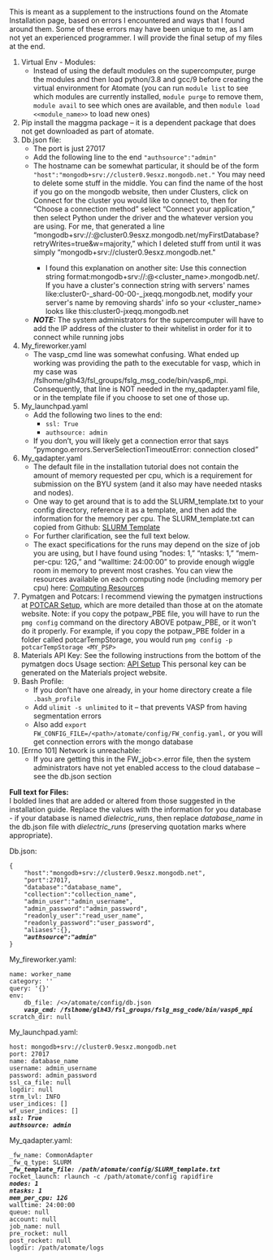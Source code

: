 This is meant as a supplement to the instructions found on the Atomate Installation page, based on errors I encountered and ways that I found around them. Some of these errors may have been unique to me, as I am not yet an experienced programmer. I will provide the final setup of my files at the end. 

1. Virtual Env - Modules:
   - Instead of using the default modules on the supercomputer, purge the modules and then load python/3.8 and gcc/9 before creating the virtual environment for Atomate (you can run `module list` to see which modules are currently installed, `module purge` to remove them, `module avail` to see which ones are available, and then `module load <<module_name>>` to load new ones)
3. Pip install the maggma package – it is a dependent package that does not get downloaded as part of atomate. 
4. Db.json file:
   - The port is just 27017
   - Add the following line to the end `"authsource":"admin"`
   - The hostname can be somewhat particular, it should be of the form `"host":"mongodb+srv://cluster0.9esxz.mongodb.net."` You may need to delete some stuff in the middle. You can find the name of the host if you go on the mongodb website, then under Clusters, click on Connect for the cluster you would like to connect to, then for “Choose a connection method” select “Connect your application,” then select Python under the driver and the whatever version you are using. For me, that generated a line “mongodb+srv://<username>:<password>@cluster0.9esxz.mongodb.net/myFirstDatabase?retryWrites=true&w=majority,” which I deleted stuff from until it was simply “mongodb+srv://cluster0.9esxz.mongodb.net."
      - I found this explanation on another site: Use this connection string format:mongodb+srv://:@<cluster_name>.mongodb.net/. If you have a cluster's connection string with servers' names like:cluster0-_shard-00-00-_jxeqq.mongodb.net, modify your server's name by removing shards' info so your <cluster_name> looks like this:cluster0-jxeqq.mongodb.net
    - ***NOTE:*** The system administrators for the supercomputer will have to add the IP address of the cluster to their whitelist in order for it to connect while running jobs
4. My_fireworker.yaml
    - The vasp_cmd line was somewhat confusing. What ended up working was providing the path to the executable for vasp, which in my case was /fslhome/glh43/fsl_groups/fslg_msg_code/bin/vasp6_mpi. Consequently, that line is NOT needed in the my_qadapter.yaml file, or in the template file if you choose to set one of those up. 
5. My_launchpad.yaml
    - Add the following two lines to the end: 
      - `ssl: True`
      - `authsource: admin`
    - If you don’t, you will likely get a connection error that says “pymongo.errors.ServerSelectionTimeoutError: connection closed”
6. My_qadapter.yaml
   - The default file in the installation tutorial does not contain the amount of memory requested per cpu, which is a requirement for submission on the BYU system (and it also may have needed ntasks and nodes). 
   - One way to get around that is to add the SLURM_template.txt to your config directory, reference it as a template, and then add the information for the memory per cpu. The SLURM_template.txt can copied from Github: [SLURM Template](https://github.com/materialsproject/fireworks/blob/main/fireworks/user_objects/queue_adapters/SLURM_template.txt)
   - For further clarification, see the full text below. 
   - The exact specifications for the runs may depend on the size of job you are using, but I have found using “nodes: 1,” “ntasks: 1,” “mem-per-cpu: 12G,” and “walltime: 24:00:00” to provide enough wiggle room in memory to prevent most crashes. You can view the resources available on each computing node (including memory per cpu) here: [Computing Resources](https://rc.byu.edu/documentation/resources)
7. Pymatgen and Potcars: I recommend viewing the pymatgen instructions at [POTCAR Setup](https://pymatgen.org/installation.html#potcar-setup), which are more detailed than those at on the atomate website. Note: if you copy the potpaw_PBE file, you will have to run the `pmg config` command on the directory ABOVE potpaw_PBE, or it won't do it properly. For example, if you copy the potpaw_PBE folder in a folder called potcarTempStorage, you would run `pmg config -p potcarTempStorage <MY_PSP>`
8. Materials API Key: See the following instructions from the bottom of the pymatgen docs Usage section:  [API Setup](https://pymatgen.org/usage.html#setting-the-pmg-mapi-key-in-the-config-file)  This personal key can be generated on the Materials project website.
9. Bash Profile:
    - If you don’t have one already, in your home directory create a file `.bash_profile`
    - Add `ulimit -s unlimited` to it – that prevents VASP from having segmentation errors
    - Also add `export FW_CONFIG_FILE=/<path>/atomate/config/FW_config.yaml,` or you will get connection errors with the mongo database
10. [Errno 101] Network is unreachable: 
    - If you are getting this in the FW_job<<number>>.error file, then the system administrators have not yet enabled access to the cloud database – see the db.json section


**Full text for Files:**  
I bolded lines that are added or altered from those suggested in the installation guide. Replace the values with the information for you database - if your database is named *dielectric_runs*, then replace *database_name* in the db.json file with *dielectric_runs* (preserving quotation marks where appropriate). 

Db.json:
<pre><code>{
	"host":"mongodb+srv://cluster0.9esxz.mongodb.net",
	"port":27017,
	"database":"database_name",
	"collection":"collection_name",
	"admin_user":"admin_username",
	"admin_password":"admin_password",
	"readonly_user":"read_user_name",
	"readonly_password":"user_password",
	"aliases":{},
	<b><i>"authsource":"admin"</i></b>
}
</code></pre>

My_fireworker.yaml:
<pre><code>name: worker_name
category: ''
query: '{}'
env:
    db_file: /<<path>>/atomate/config/db.json
    <b><i>vasp_cmd: /fslhome/glh43/fsl_groups/fslg_msg_code/bin/vasp6_mpi</i></b>
scratch_dir: null
</code></pre>

My_launchpad.yaml:
<pre><code>host: mongodb+srv://cluster0.9esxz.mongodb.net
port: 27017
name: database_name
username: admin_username
password: admin_password
ssl_ca_file: null
logdir: null
strm_lvl: INFO
user_indices: []
wf_user_indices: []
<b><i>ssl: True
authsource: admin</i></b>
</code></pre>

My_qadapter.yaml: 
<pre><code>_fw_name: CommonAdapter
_fw_q_type: SLURM
<b><i>_fw_template_file: /path/atomate/config/SLURM_template.txt</i></b>
rocket_launch: rlaunch -c /path/atomate/config rapidfire
<b><i>nodes: 1
ntasks: 1
mem_per_cpu: 12G</i></b>
walltime: 24:00:00
queue: null
account: null
job_name: null
pre_rocket: null
post_rocket: null
logdir: /path/atomate/logs
</code></pre>
